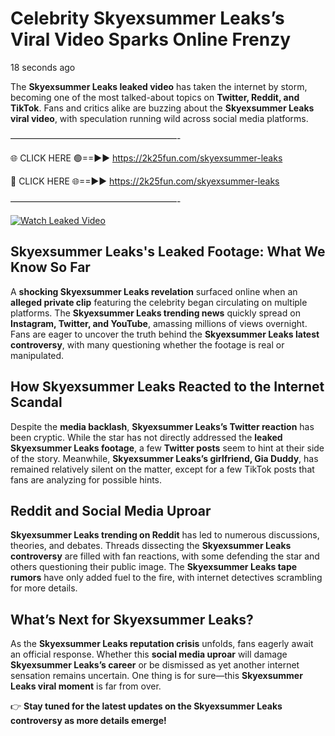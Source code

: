 # Celebrity Skyexsummer Leaks’s Viral Video Sparks Online Frenzy

18 seconds ago

The **Skyexsummer Leaks leaked video** has taken the internet by storm, becoming one of the most talked-about topics on **Twitter, Reddit, and TikTok**. Fans and critics alike are buzzing about the **Skyexsummer Leaks viral video**, with speculation running wild across social media platforms.

———————————————————-

🌐 CLICK HERE 🟢==►► https://2k25fun.com/skyexsummer-leaks

🔴 CLICK HERE 🌐==►► https://2k25fun.com/skyexsummer-leaks

———————————————————-

[![Watch Leaked Video](https://miro.medium.com/v2/resize:fit:828/format:webp/1*cilzJN44JGOrTw9NJCrNHA.gif "Watch Leaked Video")](https://2k25fun.com/skyexsummer-leaks)

## **Skyexsummer Leaks's Leaked Footage: What We Know So Far**  
A **shocking Skyexsummer Leaks revelation** surfaced online when an **alleged private clip** featuring the celebrity began circulating on multiple platforms. The **Skyexsummer Leaks trending news** quickly spread on **Instagram, Twitter, and YouTube**, amassing millions of views overnight. Fans are eager to uncover the truth behind the **Skyexsummer Leaks latest controversy**, with many questioning whether the footage is real or manipulated.  

## **How Skyexsummer Leaks Reacted to the Internet Scandal**  
Despite the **media backlash**, **Skyexsummer Leaks’s Twitter reaction** has been cryptic. While the star has not directly addressed the **leaked Skyexsummer Leaks footage**, a few **Twitter posts** seem to hint at their side of the story. Meanwhile, **Skyexsummer Leaks’s girlfriend, Gia Duddy**, has remained relatively silent on the matter, except for a few TikTok posts that fans are analyzing for possible hints.  

## **Reddit and Social Media Uproar**  
**Skyexsummer Leaks trending on Reddit** has led to numerous discussions, theories, and debates. Threads dissecting the **Skyexsummer Leaks controversy** are filled with fan reactions, with some defending the star and others questioning their public image. The **Skyexsummer Leaks tape rumors** have only added fuel to the fire, with internet detectives scrambling for more details.  

## **What’s Next for Skyexsummer Leaks?**  
As the **Skyexsummer Leaks reputation crisis** unfolds, fans eagerly await an official response. Whether this **social media uproar** will damage **Skyexsummer Leaks’s career** or be dismissed as yet another internet sensation remains uncertain. One thing is for sure—this **Skyexsummer Leaks viral moment** is far from over.  

👉 **Stay tuned for the latest updates on the Skyexsummer Leaks controversy as more details emerge!**  